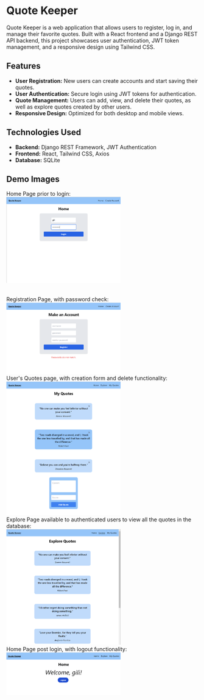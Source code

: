 # Quote Keeper

Quote Keeper is a web application that allows users to register, log in, and manage their favorite quotes. Built with a React frontend and a Django REST API backend, this project showcases user authentication, JWT token management, and a responsive design using Tailwind CSS.

## Features

- **User Registration:** New users can create accounts and start saving their quotes.
- **User Authentication:** Secure login using JWT tokens for authentication.
- **Quote Management:** Users can add, view, and delete their quotes, as well as explore quotes created by other users.
- **Responsive Design:** Optimized for both desktop and mobile views.

## Technologies Used

- **Backend:** Django REST Framework, JWT Authentication
- **Frontend:** React, Tailwind CSS, Axios
- **Database:** SQLite

## Demo Images
Home Page prior to login: <br>
<img src="./images/image1.png" width="300"/>

<br>
Registration Page, with password check:<br>
<img src="./images/image2.png" width="300"/>

<br>
User's Quotes page, with creation form and delete functionality:<br>
<img src="./images/image3.png" width="300"/>

<br>
Explore Page available to authenticated users to view all the quotes in the database:<br>
<img src="./images/image4.png" width="300"/>

<br>
Home Page post login, with logout functionality:<br>
<img src="./images/image5.png" width="300"/>






